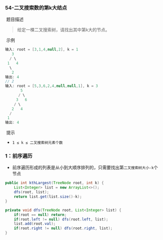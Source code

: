 ### 54-二叉搜索数的第k大结点

​	题目描述

> 给定一棵二叉搜索树，请找出其中第k大的节点。

​	示例

```java
输入: root = [3,1,4,null,2], k = 1
   3
  / \
 1   4
  \
   2
输出: 4
// 2
输入: root = [5,3,6,2,4,null,null,1], k = 3
       5
      / \
     3   6
    / \
   2   4
  /
 1
输出: 4
```

​	提示

- `1 ≤ k ≤ 二叉搜索树元素个数`

### 1：前序遍历

- 前序遍历形成的列表是从小到大顺序排列的，只需要找出第`二叉搜索树大小-k`个节点

```java
public int kthLargest(TreeNode root, int k) {
    List<Integer> list = new ArrayList<>();
    dfs(root, list);
    return list.get(list.size()-k);
}

private void dfs(TreeNode root, List<Integer> list) {
    if(root == null) return;
    if(root.left != null) dfs(root.left, list);
    list.add(root.val);
    if(root.right != null) dfs(root.right, list);
}
```

